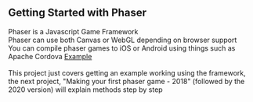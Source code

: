 ## Getting Started with Phaser

Phaser is a Javascript Game Framework
<br>
Phaser can use both Canvas or WebGL depending on browser support
<br>
You can compile phaser games to iOS or Android using things such as Apache Cordova
[Example](https://gamedevacademy.org/creating-mobile-games-with-phaser-3-and-cordova/)
<br><br>
This project just covers getting an example working using the framework, the next project, "Making your first phaser game - 2018" (followed by the 2020 version) will explain methods step by step
